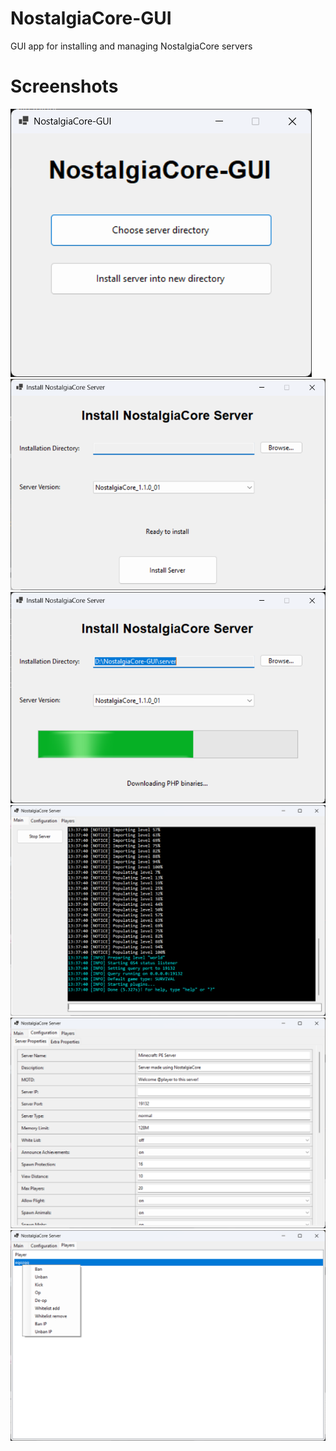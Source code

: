 # NostalgiaCore-GUI
GUI app for installing and managing NostalgiaCore servers

# Screenshots

![](https://raw.githubusercontent.com/eqozqq/NostalgiaCore-GUI/refs/heads/main/screenshots/1.png)
![](https://raw.githubusercontent.com/eqozqq/NostalgiaCore-GUI/refs/heads/main/screenshots/2.png)
![](https://raw.githubusercontent.com/eqozqq/NostalgiaCore-GUI/refs/heads/main/screenshots/3.png)
![](https://raw.githubusercontent.com/eqozqq/NostalgiaCore-GUI/refs/heads/main/screenshots/4.png)
![](https://raw.githubusercontent.com/eqozqq/NostalgiaCore-GUI/refs/heads/main/screenshots/5.png)
![](https://raw.githubusercontent.com/eqozqq/NostalgiaCore-GUI/refs/heads/main/screenshots/6.png)
